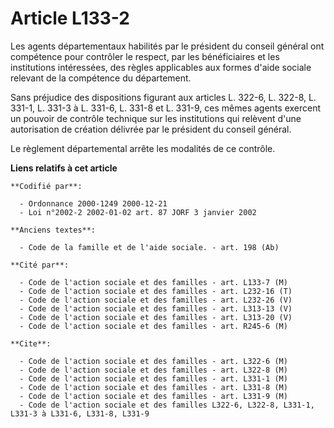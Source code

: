 # Article L133-2

Les agents départementaux habilités par le président du conseil général ont compétence pour contrôler le respect, par les
bénéficiaires et les institutions intéressées, des règles applicables aux formes d'aide sociale relevant de la compétence du
département.

Sans préjudice des dispositions figurant aux articles L. 322-6, L. 322-8, L. 331-1, L. 331-3 à L. 331-6, L. 331-8 et L.
331-9, ces mêmes agents exercent un pouvoir de contrôle technique sur les institutions qui relèvent d'une autorisation de
création délivrée par le président du conseil général.

Le règlement départemental arrête les modalités de ce contrôle.

**Liens relatifs à cet article**

	**Codifié par**:

	  - Ordonnance 2000-1249 2000-12-21
	  - Loi n°2002-2 2002-01-02 art. 87 JORF 3 janvier 2002

	**Anciens textes**:

	  - Code de la famille et de l'aide sociale. - art. 198 (Ab)

	**Cité par**:

	  - Code de l'action sociale et des familles - art. L133-7 (M)
	  - Code de l'action sociale et des familles - art. L232-16 (T)
	  - Code de l'action sociale et des familles - art. L232-26 (V)
	  - Code de l'action sociale et des familles - art. L313-13 (V)
	  - Code de l'action sociale et des familles - art. L313-20 (V)
	  - Code de l'action sociale et des familles - art. R245-6 (M)

	**Cite**:

	  - Code de l'action sociale et des familles - art. L322-6 (M)
	  - Code de l'action sociale et des familles - art. L322-8 (M)
	  - Code de l'action sociale et des familles - art. L331-1 (M)
	  - Code de l'action sociale et des familles - art. L331-8 (M)
	  - Code de l'action sociale et des familles - art. L331-9 (M)
	  - Code de l'action sociale et des familles L322-6, L322-8, L331-1, L331-3 à L331-6, L331-8, L331-9
